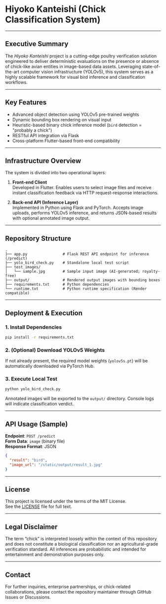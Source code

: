
# Hiyoko Kanteishi (Chick Classification System)

---

## Executive Summary

The *Hiyoko Kanteishi* project is a cutting-edge poultry verification solution engineered to deliver deterministic evaluations on the presence or absence of chick-like avian entities in image-based data assets. Leveraging state-of-the-art computer vision infrastructure (YOLOv5), this system serves as a highly scalable framework for visual bird inference and classification workflows.

---

## Key Features

- Advanced object detection using YOLOv5 pre-trained weights
- Dynamic bounding box rendering on visual input
- Heuristic-based binary chick inference model (`bird` detection = "probably a chick")
- RESTful API integration via Flask
- Cross-platform Flutter-based front-end compatibility

---

## Infrastructure Overview

The system is divided into two operational layers:

1. **Front-end Client**  
   Developed in Flutter. Enables users to select image files and receive instant classification feedback via HTTP request-response interactions.

2. **Back-end API (Inference Layer)**  
   Implemented in Python using Flask and PyTorch. Accepts image uploads, performs YOLOv5 inference, and returns JSON-based results with optional annotated image output.

---

## Repository Structure

```
.
├── app.py                # Flask REST API endpoint for inference (/predict)
├── yolo_bird_check.py    # Standalone local test script
├── test_images/
│   └── sample.jpg        # Sample input image (AI-generated; royalty-free)
├── output/               # Rendered output images with bounding boxes
├── requirements.txt      # Python dependencies
└── runtime.txt           # Python runtime specification (Render compatible)
```

---

## Deployment & Execution

### 1. Install Dependencies

```bash
pip install -r requirements.txt
```

### 2. (Optional) Download YOLOv5 Weights

If not already present, the required model weights (`yolov5s.pt`) will be automatically downloaded via PyTorch Hub.

### 3. Execute Local Test

```bash
python yolo_bird_check.py
```

Annotated images will be exported to the `output/` directory. Console logs will indicate classification verdict.

---

## API Usage (Sample)

**Endpoint**: `POST /predict`  
**Form Data**: `image` (binary file)  
**Response Format**: JSON

```json
{
  "result": "bird",
  "image_url": "/static/output/result_1.jpg"
}
```

---

## License

This project is licensed under the terms of the MIT License.  
See the [LICENSE](LICENSE) file for full text.

---

## Legal Disclaimer

The term “chick” is interpreted loosely within the context of this repository and does not constitute a biological classification nor an agricultural-grade verification standard. All inferences are probabilistic and intended for entertainment and demonstration purposes only.

---

## Contact

For further inquiries, enterprise partnerships, or chick-related collaborations, please contact the repository maintainer through GitHub Issues or Discussions.
